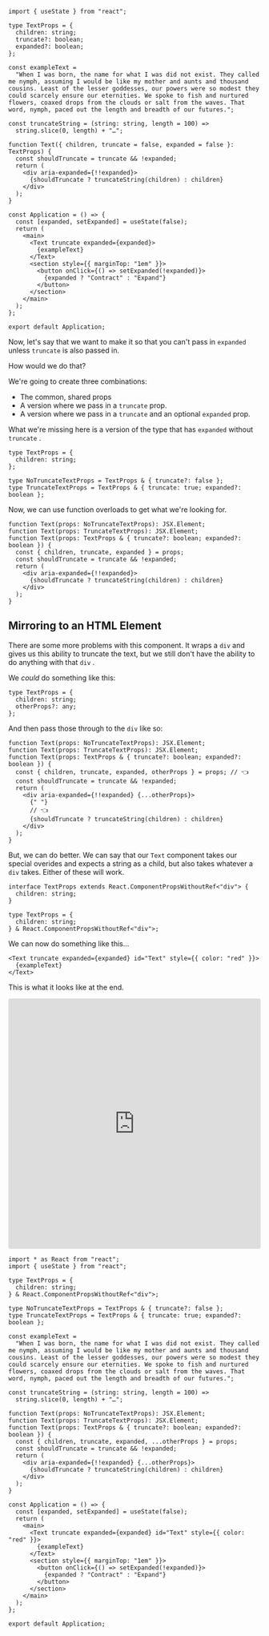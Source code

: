 ```tsx
import { useState } from "react";

type TextProps = {
  children: string;
  truncate?: boolean;
  expanded?: boolean;
};

const exampleText =
  "When I was born, the name for what I was did not exist. They called me nymph, assuming I would be like my mother and aunts and thousand cousins. Least of the lesser goddesses, our powers were so modest they could scarcely ensure our eternities. We spoke to fish and nurtured flowers, coaxed drops from the clouds or salt from the waves. That word, nymph, paced out the length and breadth of our futures.";

const truncateString = (string: string, length = 100) =>
  string.slice(0, length) + "…";

function Text({ children, truncate = false, expanded = false }: TextProps) {
  const shouldTruncate = truncate && !expanded;
  return (
    <div aria-expanded={!!expanded}>
      {shouldTruncate ? truncateString(children) : children}
    </div>
  );
}

const Application = () => {
  const [expanded, setExpanded] = useState(false);
  return (
    <main>
      <Text truncate expanded={expanded}>
        {exampleText}
      </Text>
      <section style={{ marginTop: "1em" }}>
        <button onClick={() => setExpanded(!expanded)}>
          {expanded ? "Contract" : "Expand"}
        </button>
      </section>
    </main>
  );
};

export default Application;
```

Now, let's say that we want to make it so that you can't pass in `expanded` unless `truncate` is also passed in.

How would we do that?

We're going to create three combinations:

- The common, shared props
- A version where we pass in a `truncate` prop.
- A version where we pass in a `truncate` and an optional `expanded` prop.

What we're missing here is a version of the type that has `expanded` without `truncate` .

```tsx
type TextProps = {
  children: string;
};

type NoTruncateTextProps = TextProps & { truncate?: false };
type TruncateTextProps = TextProps & { truncate: true; expanded?: boolean };
```

Now, we can use function overloads to get what we're looking for.

```tsx
function Text(props: NoTruncateTextProps): JSX.Element;
function Text(props: TruncateTextProps): JSX.Element;
function Text(props: TextProps & { truncate?: boolean; expanded?: boolean }) {
  const { children, truncate, expanded } = props;
  const shouldTruncate = truncate && !expanded;
  return (
    <div aria-expanded={!!expanded}>
      {shouldTruncate ? truncateString(children) : children}
    </div>
  );
}
```

## Mirroring to an HTML Element

There are some more problems with this component. It wraps a `div` and gives us this ability to truncate the text, but we still don't have the ability to do anything with that `div` .

We _could_ do something like this:

```tsx
type TextProps = {
  children: string;
  otherProps?: any;
};
```

And then pass those through to the `div` like so:

```tsx
function Text(props: NoTruncateTextProps): JSX.Element;
function Text(props: TruncateTextProps): JSX.Element;
function Text(props: TextProps & { truncate?: boolean; expanded?: boolean }) {
  const { children, truncate, expanded, otherProps } = props; // 👈
  const shouldTruncate = truncate && !expanded;
  return (
    <div aria-expanded={!!expanded} {...otherProps}>
      {" "}
      // 👈
      {shouldTruncate ? truncateString(children) : children}
    </div>
  );
}
```

But, we can do better. We can say that our `Text` component takes our special overides and expects a string as a child, but also takes whatever a `div` takes. Either of these will work.

```tsx
interface TextProps extends React.ComponentPropsWithoutRef<"div"> {
  children: string;
}

type TextProps = {
  children: string;
} & React.ComponentPropsWithoutRef<"div">;
```

We can now do something like this…

```tsx
<Text truncate expanded={expanded} id="Text" style={{ color: "red" }}>
  {exampleText}
</Text>
```

This is what it looks like at the end.

<iframe src="https://codesandbox.io/embed/truncated-text-complete-kbl59?fontsize=14&hidenavigation=1&module=%2Fsrc%2FApplication.tsx&theme=dark"
     style="width:100%; height:500px; border:0; border-radius: 4px; overflow:hidden;"
     title="truncated-text-complete"
     allow="accelerometer; ambient-light-sensor; camera; encrypted-media; geolocation; gyroscope; hid; microphone; midi; payment; usb; vr; xr-spatial-tracking"
     sandbox="allow-forms allow-modals allow-popups allow-presentation allow-same-origin allow-scripts"
   ></iframe>

```tsx
import * as React from "react";
import { useState } from "react";

type TextProps = {
  children: string;
} & React.ComponentPropsWithoutRef<"div">;

type NoTruncateTextProps = TextProps & { truncate?: false };
type TruncateTextProps = TextProps & { truncate: true; expanded?: boolean };

const exampleText =
  "When I was born, the name for what I was did not exist. They called me nymph, assuming I would be like my mother and aunts and thousand cousins. Least of the lesser goddesses, our powers were so modest they could scarcely ensure our eternities. We spoke to fish and nurtured flowers, coaxed drops from the clouds or salt from the waves. That word, nymph, paced out the length and breadth of our futures.";

const truncateString = (string: string, length = 100) =>
  string.slice(0, length) + "…";

function Text(props: NoTruncateTextProps): JSX.Element;
function Text(props: TruncateTextProps): JSX.Element;
function Text(props: TextProps & { truncate?: boolean; expanded?: boolean }) {
  const { children, truncate, expanded, ...otherProps } = props;
  const shouldTruncate = truncate && !expanded;
  return (
    <div aria-expanded={!!expanded} {...otherProps}>
      {shouldTruncate ? truncateString(children) : children}
    </div>
  );
}

const Application = () => {
  const [expanded, setExpanded] = useState(false);
  return (
    <main>
      <Text truncate expanded={expanded} id="Text" style={{ color: "red" }}>
        {exampleText}
      </Text>
      <section style={{ marginTop: "1em" }}>
        <button onClick={() => setExpanded(!expanded)}>
          {expanded ? "Contract" : "Expand"}
        </button>
      </section>
    </main>
  );
};

export default Application;
```

[base]: https://codesandbox.io/s/truncated-text-incomplete-hrbi5
[complete]: https://codesandbox.io/s/truncated-text-complete-kbl59

